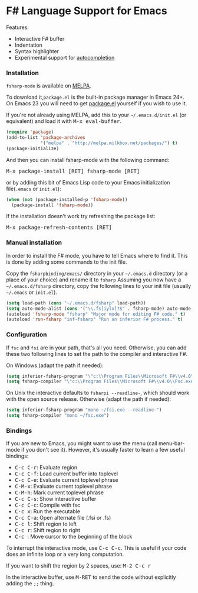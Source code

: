 # F# Language Support for Emacs

Features:

- Interactive F# buffer
- Indentation
- Syntax highlighter
- Experimental support for [autocompletion](README-intellisense.md)


### Installation

`fsharp-mode` is available on [MELPA](http://melpa.milkbox.net).

To download it,`package.el` is the built-in package manager in Emacs 24+. On Emacs 23
you will need to get [package.el](http://bit.ly/pkg-el23) yourself if you wish to use it.

If you're not already using MELPA, add this to your
`~/.emacs.d/init.el` (or equivalent) and load it with <kbd>M-x eval-buffer</kbd>.

```lisp
(require 'package)
(add-to-list 'package-archives
             '("melpa" . "http://melpa.milkbox.net/packages/") t)
(package-initialize)
```

And then you can install fsharp-mode with the following command:

<kbd>M-x package-install [RET] fsharp-mode [RET]</kbd>

or by adding this bit of Emacs Lisp code to your Emacs initialization file(`.emacs` or `init.el`):

```lisp
(when (not (package-installed-p 'fsharp-mode))
  (package-install 'fsharp-mode))
```

If the installation doesn't work try refreshing the package list:

<kbd>M-x package-refresh-contents [RET]</kbd>

### Manual installation

In order to install the F# mode, you have to tell Emacs where to find it. This is done by
adding some commands to the init file.

Copy the `fsharpbinding/emacs/` directory in your `~/.emacs.d`
directory (or a place of your choice) and rename it to `fsharp`
Assuming you now have a `~/.emacs.d/fsharp` directory, copy the following lines to your
init file (usually `~/.emacs` or `init.el`).

```lisp
(setq load-path (cons "~/.emacs.d/fsharp" load-path))
(setq auto-mode-alist (cons '("\\.fs[iylx]?$" . fsharp-mode) auto-mode-alist))
(autoload 'fsharp-mode "fsharp" "Major mode for editing F# code." t)
(autoload 'run-fsharp "inf-fsharp" "Run an inferior F# process." t)
```

### Configuration

If `fsc` and `fsi` are in your path, that's all you need. Otherwise,
you can add these two following lines to set the path to the compiler
and interactive F#.

On Windows (adapt the path if needed):

```lisp
(setq inferior-fsharp-program "\"c:\\Program Files\\Microsoft F#\\v4.0\\Fsi.exe\"")
(setq fsharp-compiler "\"c:\\Program Files\\Microsoft F#\\v4.0\\Fsc.exe\"")
```

On Unix the interactive defaults to `fsharpi --readline-`, which should work with the open source release. Otherwise (adapt the path if needed):

```lisp
(setq inferior-fsharp-program "mono ~/fsi.exe --readline-")
(setq fsharp-compiler "mono ~/fsc.exe")
```

### Bindings

If you are new to Emacs, you might want to use the menu (call
menu-bar-mode if you don't see it). However, it's usually faster to learn
a few useful bindings:

- <kbd>C-c C-r</kbd>:       Evaluate region
- <kbd>C-c C-f</kbd>:       Load current buffer into toplevel
- <kbd>C-c C-e</kbd>:       Evaluate current toplevel phrase
- <kbd>C-M-x</kbd>:         Evaluate current toplevel phrase
- <kbd>C-M-h</kbd>:         Mark current toplevel phrase
- <kbd>C-c C-s</kbd>:       Show interactive buffer
- <kbd>C-c C-c</kbd>:       Compile with fsc
- <kbd>C-c x</kbd>:         Run the executable
- <kbd>C-c C-a</kbd>:       Open alternate file (.fsi or .fs)
- <kbd>C-c l</kbd>:         Shift region to left
- <kbd>C-c r</kbd>:         Shift region to right
- <kbd>C-c <up></kbd>:      Move cursor to the beginning of the block

To interrupt the interactive mode, use <kbd>C-c C-c</kbd>. This is useful if your
code does an infinite loop or a very long computation.

If you want to shift the region by 2 spaces, use: <kbd>M-2 C-c r</kbd>

In the interactive buffer, use <kbd>M-RET</kbd> to send the code without
explicitly adding the `;;` thing.

